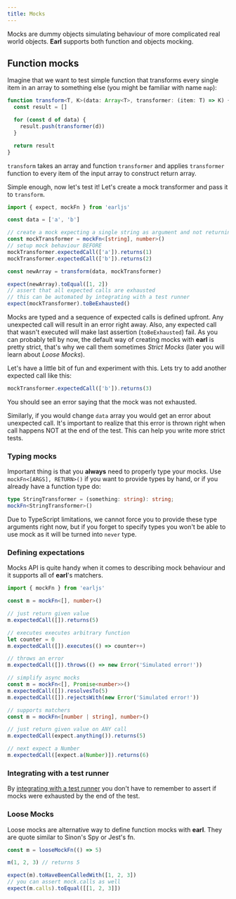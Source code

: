 ```yaml
---
title: Mocks
---
```


Mocks are dummy objects simulating behaviour of more complicated real world
objects. **Earl** supports both function and objects mocking.

## Function mocks

Imagine that we want to test simple function that transforms every single item
in an array to something else (you might be familiar with name `map`):

```typescript
function transform<T, K>(data: Array<T>, transformer: (item: T) => K) {
  const result = []

  for (const d of data) {
    result.push(transformer(d))
  }

  return result
}
```

`transform` takes an array and function `transformer` and applies `transformer`
function to every item of the input array to construct return array.

Simple enough, now let's test it! Let's create a mock transformer and pass it to
`transform`.

```typescript
import { expect, mockFn } from 'earljs'

const data = ['a', 'b']

// create a mock expecting a single string as argument and not returning anything
const mockTransformer = mockFn<[string], number>()
// setup mock behaviour BEFORE
mockTransformer.expectedCall(['a']).returns(1)
mockTransformer.expectedCall(['b']).returns(2)

const newArray = transform(data, mockTransformer)

expect(newArray).toEqual([1, 2])
// assert that all expected calls are exhausted
// this can be automated by integrating with a test runner
expect(mockTransformer).toBeExhausted()
```

Mocks are typed and a sequence of expected calls is defined upfront. Any
unexpected call will result in an error right away. Also, any expected call that
wasn't executed will make last assertion (`toBeExhausted`) fail. As you can
probably tell by now, the default way of creating mocks with **earl** is pretty
strict, that's why we call them sometimes _Strict Mocks_ (later you will learn
about _Loose Mocks_).

Let's have a little bit of fun and experiment with this. Lets try to add another
expected call like this:

```typescript
mockTransformer.expectedCall(['b']).returns(3)
```

You should see an error saying that the mock was not exhausted.

Similarly, if you would change `data` array you would get an error about
unexpected call. It's important to realize that this error is thrown right when
call happens NOT at the end of the test. This can help you write more strict
tests.

### Typing mocks

Important thing is that you **always** need to properly type your mocks. Use
`mockFn<[ARGS], RETURN>()` if you want to provide types by hand, or if you
already have a function type do:

```typescript
type StringTransformer = (something: string): string;
mockFn<StringTransformer>()
```

Due to TypeScript limitations, we cannot force you to provide these type
arguments right now, but if you forget to specify types you won't be able to use
mock as it will be turned into `never` type.

### Defining expectations

Mocks API is quite handy when it comes to describing mock behaviour and it
supports all of **earl**'s matchers.

```typescript
import { mockFn } from 'earljs'

const m = mockFn<[], number>()

// just return given value
m.expectedCall([]).returns(5)

// executes executes arbitrary function
let counter = 0
m.expectedCall([]).executes(() => counter++)

// throws an error
m.expectedCall([]).throws(() => new Error('Simulated error!'))

// simplify async mocks
const m = mockFn<[], Promise<number>>()
m.expectedCall([]).resolvesTo(5)
m.expectedCall([]).rejectsWith(new Error('Simulated error!'))

// supports matchers
const m = mockFn<[number | string], number>()

// just return given value on ANY call
m.expectedCall(expect.anything()).returns(5)

// next expect a Number
m.expectedCall([expect.a(Number)]).returns(6)
```

### Integrating with a test runner

By [integrating with a test runner](./test-runner-integration.md) you don't have
to remember to assert if mocks were exhausted by the end of the test.

### Loose Mocks

Loose mocks are alternative way to define function mocks with **earl**. They are
quote similar to Sinon's Spy or Jest's fn.

```typescript
const m = looseMockFn(() => 5)

m(1, 2, 3) // returns 5

expect(m).toHaveBeenCalledWith([1, 2, 3])
// you can assert mock.calls as well
expect(m.calls).toEqual([[1, 2, 3]])
```
